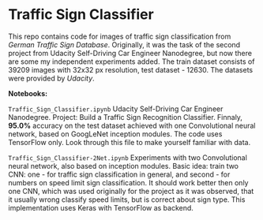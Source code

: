 # Traffic Sign Classifier

This repo contains code for images of traffic sign classification from *German Traffic Sign Database*. Originally, it was the task of the second project from Udacity Self-Driving Car Engineer Nanodegree, but now there are some my independent experiments added.
The train dataset consists of 39209 images with 32x32 px resolution, test dataset - 12630. The datasets were provided by *Udacity*.

**Notebooks:**

`Traffic_Sign_Classifier.ipynb` Udacity Self-Driving Car Engineer Nanodegree. Project: Build a Traffic Sign Recognition Classifier. Finnaly, **95.0%** accuracy on the test dataset achieved with one Convolutional neural network, based on GoogLeNet inception modules. The code uses TensorFlow only. Look through this file to make yourself familiar with data.

`Traffic_Sign_Classifier-2Net.ipynb` Experiments with two Convolutional neural network, also based on inception modules. Basic idea: train two CNN: one - for traffic sign classification in general, and second - for numbers on speed limit sign classification. It should work better then only one CNN, which was used originally for the project as it was observed, that it usually wrong classify speed limits, but is correct about sign type. This implementation uses Keras with TensorFlow as backend.

